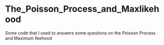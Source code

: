 # The_Poisson_Process_and_Maxlikehood

Some code that I used to answers some questions on the Poisson Process and Maximum likehood

